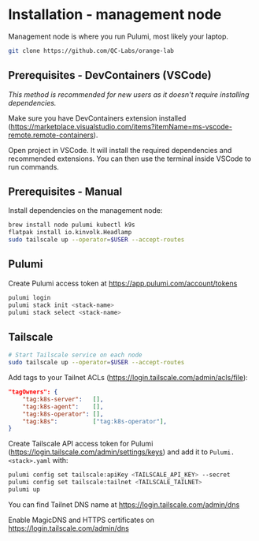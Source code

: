 # Installation - management node

Management node is where you run Pulumi, most likely your laptop.

```sh
git clone https://github.com/QC-Labs/orange-lab
```

## Prerequisites - DevContainers (VSCode)

_This method is recommended for new users as it doesn't require installing dependencies._

Make sure you have DevContainers extension installed (https://marketplace.visualstudio.com/items?itemName=ms-vscode-remote.remote-containers).

Open project in VSCode. It will install the required dependencies and recommended extensions. You can then use the terminal inside VSCode to run commands.

## Prerequisites - Manual

Install dependencies on the management node:

```sh
brew install node pulumi kubectl k9s
flatpak install io.kinvolk.Headlamp
sudo tailscale up --operator=$USER --accept-routes
```

## Pulumi

Create Pulumi access token at https://app.pulumi.com/account/tokens

```sh
pulumi login
pulumi stack init <stack-name>
pulumi stack select <stack-name>
```

## Tailscale

```sh
# Start Tailscale service on each node
sudo tailscale up --operator=$USER --accept-routes
```

Add tags to your Tailnet ACLs (https://login.tailscale.com/admin/acls/file):

```json
"tagOwners": {
    "tag:k8s-server":   [],
    "tag:k8s-agent":    [],
    "tag:k8s-operator": [],
    "tag:k8s":          ["tag:k8s-operator"],
}
```

Create Tailscale API access token for Pulumi (https://login.tailscale.com/admin/settings/keys) and add it to `Pulumi.<stack>.yaml` with:

```sh
pulumi config set tailscale:apiKey <TAILSCALE_API_KEY> --secret
pulumi config set tailscale:tailnet <TAILSCALE_TAILNET>
pulumi up
```

You can find Tailnet DNS name at https://login.tailscale.com/admin/dns

Enable MagicDNS and HTTPS certificates on https://login.tailscale.com/admin/dns
